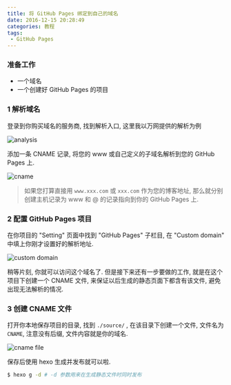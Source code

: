 ```yaml
---
title: 将 GitHub Pages 绑定到自己的域名
date: 2016-12-15 20:28:49
categories: 教程
tags:
 - GitHub Pages
---
```


### 准备工作

* 一个域名
* 一个创建好 GitHub Pages 的项目

### 1 解析域名

登录到你购买域名的服务商, 找到解析入口, 这里我以万网提供的解析为例

![analysis](analysis.png)

添加一条 CNAME 记录, 将您的 www 或自己定义的子域名解析到您的 GitHub Pages 上.

![cname](cname.png)

> 如果您打算直接用 `www.xxx.com` 或 `xxx.com` 作为您的博客地址, 那么就分别创建主机记录为 www 和 @ 的记录指向到你的 GitHub Pages 上.

<!-- more -->

### 2 配置 GitHub Pages 项目

在你项目的 "Setting" 页面中找到 "GitHub Pages" 子栏目, 在 "Custom domain" 中填上你刚才设置好的解析地址.

![custom domain](custom-domain.png)

稍等片刻, 你就可以访问这个域名了.
但是接下来还有一步要做的工作, 就是在这个项目下创建一个 CNAME 文件, 来保证以后生成的静态页面下都含有该文件, 避免出现无法解析的情况.

### 3 创建 CNAME 文件

打开你本地保存项目的目录, 找到 `./source/` , 在该目录下创建一个文件, 文件名为 `CNAME`, 注意没有后缀, 文件内容就是你的域名.

![cname file](cname-file.png)

保存后使用 hexo 生成并发布就可以啦.

``` bash
$ hexo g -d # -d 参数用来在生成静态文件时同时发布
```
